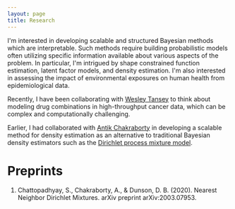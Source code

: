 ```yaml
---
layout: page
title: Research
---
```


I'm interested in developing scalable and structured Bayesian methods which are interpretable. Such methods require building probabilistic models often utilizing specific information available about various aspects of the problem. In particular, I'm intrigued by shape constrained function estimation, latent factor models, and density estimation. I'm also interested in assessing the impact of environmental exposures on human health from epidemiological data. 

Recently, I have been collaborating with [Wesley Tansey](http://wesleytansey.com/) to think about modeling drug combinations in high-throughput cancer data, which can be complex and computationally challenging. 

Earlier, I had collaborated with [Antik Chakraborty](https://antik015.github.io/) in developing a scalable method for density estimation as an alternative to traditional Bayesian density estimators such as the [Dirichlet process mixture model](https://www.gatsby.ucl.ac.uk/~ywteh/research/npbayes/dp.pdf). 

# Preprints

1. Chattopadhyay, S., Chakraborty, A., & Dunson, D. B. (2020). Nearest Neighbor Dirichlet Mixtures. arXiv preprint arXiv:2003.07953.
